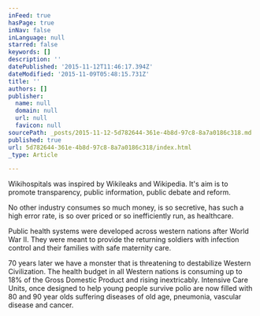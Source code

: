 ```yaml
---
inFeed: true
hasPage: true
inNav: false
inLanguage: null
starred: false
keywords: []
description: ''
datePublished: '2015-11-12T11:46:17.394Z'
dateModified: '2015-11-09T05:48:15.731Z'
title: ''
authors: []
publisher:
  name: null
  domain: null
  url: null
  favicon: null
sourcePath: _posts/2015-11-12-5d782644-361e-4b8d-97c8-8a7a0186c318.md
published: true
url: 5d782644-361e-4b8d-97c8-8a7a0186c318/index.html
_type: Article

---
```

Wikihospitals was inspired by Wikileaks and Wikipedia. It's aim is to promote transparency, public information, public debate and reform.

No other industry consumes so much money, is so secretive, has such a high error rate, is so over priced or so inefficiently run, as healthcare.

Public health systems were developed across western nations after World War II. They were meant to provide the returning soldiers with infection control and their families with safe maternity care.

70 years later we have a monster that is threatening to destabilize Western Civilization. The health budget in all Western nations is consuming up to 18% of the Gross Domestic Product and rising inextricably. Intensive Care Units, once designed to help young people survive polio are now filled with 80 and 90 year olds suffering diseases of old age, pneumonia, vascular disease and cancer.